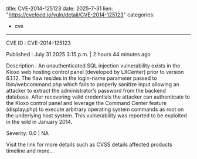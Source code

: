  
title: CVE-2014-125123
date: 2025-7-31
lien: "https://cvefeed.io/vuln/detail/CVE-2014-125123"
categories:
  - cve
---

CVE ID : CVE-2014-125123

Published :  July 31
2025
3:15 p.m. | 2 hours
44 minutes ago

Description : An unauthenticated SQL injection vulnerability exists in the Kloxo web hosting control panel (developed by LXCenter) prior to version 6.1.12. The flaw resides in the login-name parameter passed to lbin/webcommand.php
which fails to properly sanitize input
allowing an attacker to extract the administrator’s password from the backend database. After recovering valid credentials
the attacker can authenticate to the Kloxo control panel and leverage the Command Center feature (display.php) to execute arbitrary operating system commands as root on the underlying host system. This vulnerability was reported to be exploited in the wild in January 2014.

Severity: 0.0 | NA

Visit the link for more details
such as CVSS details
affected products
timeline
and more...

